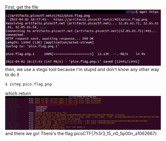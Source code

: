 First, get the file <br />
![this works](img/st3go.png)
then, we use a stego tool because I'm stupid and don't know any other way to do it
```
$ zsteg pico.flag.png
```
which return <br />
![results](img/zsteg_command.png)
and there we go! There's the flag
picoCTF{7h3r3_15_n0_5p00n_a1062667}


